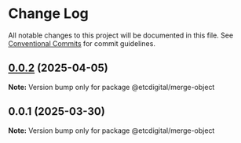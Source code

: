 # Change Log

All notable changes to this project will be documented in this file.
See [Conventional Commits](https://conventionalcommits.org) for commit guidelines.

## [0.0.2](https://github.com/etcdigital/packages/compare/@etcdigital/merge-object@0.0.1...@etcdigital/merge-object@0.0.2) (2025-04-05)

**Note:** Version bump only for package @etcdigital/merge-object





## 0.0.1 (2025-03-30)

**Note:** Version bump only for package @etcdigital/merge-object
